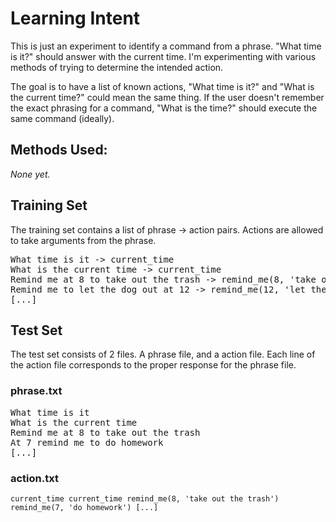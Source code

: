 # Learning Intent

This is just an experiment to identify a command from a phrase.  "What time is it?" should answer with the current time.  I'm experimenting with various methods of trying to determine the intended action.

The goal is to have a list of known actions, "What time is it?" and "What is the current time?" could mean the same thing.  If the user doesn't remember the exact phrasing for a command, "What is the time?" should execute the same command (ideally).

## Methods Used:

*None yet.*

## Training Set

The training set contains a list of phrase -> action pairs.  Actions are allowed to take arguments from the phrase.

<pre>What time is it -> current_time
What is the current time -> current_time
Remind me at 8 to take out the trash -> remind_me(8, 'take out the trash')
Remind me to let the dog out at 12 -> remind_me(12, 'let the dog out')
[...]</pre>

## Test Set

The test set consists of 2 files.  A phrase file, and a action file.  Each line of the action file corresponds to the proper response for the phrase file.

### phrase.txt

<pre>What time is it
What is the current time
Remind me at 8 to take out the trash
At 7 remind me to do homework
[...]</pre>

### action.txt

`current_time
current_time
remind_me(8, 'take out the trash')
remind_me(7, 'do homework')
[...]`

